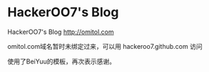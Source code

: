 HackerOO7's Blog
====================

HackerOO7's Blog http://omitol.com

omitol.com域名暂时未绑定过来，可以用 hackeroo7.github.com 访问

使用了BeiYuu的模板，再次表示感谢。


